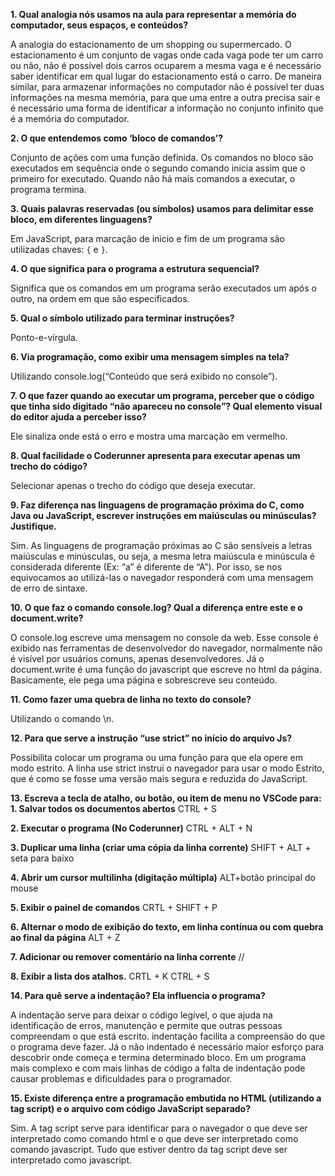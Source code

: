 **1.	Qual analogia nós usamos na aula para representar a memória do computador, seus espaços, e conteúdos?**

A analogia do estacionamento de um shopping ou supermercado. O estacionamento é um conjunto de vagas onde cada vaga pode ter um carro ou não, não é possível dois carros ocuparem a mesma vaga e é necessário saber  identificar em qual lugar do estacionamento está o carro. De maneira similar, para armazenar informações no computador não é possível ter duas informações na mesma memória, para que uma entre a outra precisa sair e é necessário uma forma de identificar a informação no conjunto infinito que é a memória do computador.

**2.	O que entendemos como ‘bloco de comandos’?**

Conjunto de ações com uma função definida. Os comandos no bloco são executados em sequência onde o segundo comando inicia assim que o primeiro for executado. Quando não há mais comandos a executar, o programa termina.

**3.	Quais palavras reservadas (ou símbolos) usamos para delimitar esse bloco, em diferentes linguagens?**

Em JavaScript, para marcação de inicio e fim de um programa são utilizadas chaves: `{` e `}`.

**4.	O que significa para o programa a estrutura sequencial?**

Significa que os comandos em um programa serão executados um após o outro, na ordem em que são especificados.

**5.	Qual o símbolo utilizado para terminar instruções?**

Ponto-e-vírgula.

**6.	Via programação, como exibir uma mensagem simples na tela?**

Utilizando console.log(“Conteúdo que será exibido no console”).

**7.	O que fazer quando ao executar um programa, perceber que o código que tinha sido digitado “não apareceu no console”? Qual elemento visual do editor ajuda a perceber isso?**

Ele sinaliza onde está o erro e mostra uma marcação em vermelho.

**8.	Qual facilidade o Coderunner apresenta para executar apenas um trecho do código?**

Selecionar apenas o trecho do código que deseja executar.

**9.	Faz diferença nas linguagens de programação próxima do C, como Java ou JavaScript, escrever instruções em maiúsculas ou minúsculas? Justifique.**

Sim. As linguagens de programação próximas ao C são sensíveis a letras maiúsculas e minúsculas, ou seja, a mesma letra maiúscula e minúscula é considerada diferente (Ex: “a” é diferente de “A”). Por isso, se nos  equivocamos ao utilizá-las o navegador responderá com uma mensagem de erro de sintaxe.

**10.	O que faz o comando console.log? Qual a diferença entre este e o document.write?**

O console.log escreve uma mensagem no console da web. Esse console é exibido nas ferramentas de desenvolvedor do navegador, normalmente não é visível por usuários comuns, apenas desenvolvedores.
Já o document.write é uma função do javascript que escreve no html da página. Basicamente, ele pega uma página e sobrescreve seu conteúdo. 

**11.	Como fazer uma quebra de linha no texto do console?**

Utilizando o comando \n.

**12.	Para que serve a instrução “use strict” no início do arquivo Js?**

Possibilita colocar um programa ou uma função para que ela opere em modo estrito. A linha use strict instrui o navegador para usar o modo Estrito, que é como se fosse uma versão mais segura e reduzida do JavaScript.

**13.	Escreva a tecla de atalho, ou botão, ou item de menu no VSCode para:**
**1.	Salvar todos os documentos abertos**
CTRL + S

**2.	Executar o programa (No Coderunner)**
CTRL + ALT + N

**3.	Duplicar uma linha (criar uma cópia da linha corrente)**
SHIFT + ALT + seta para baixo

**4.	Abrir um cursor multilinha (digitação múltipla)**
ALT+botão principal do mouse

**5.	Exibir o painel de comandos**
CRTL + SHIFT + P

**6.	Alternar o modo de exibição do texto, em linha contínua ou com quebra ao final da página**
ALT + Z

**7.	Adicionar ou remover comentário na linha corrente**
//

**8.	Exibir a lista dos atalhos.**
CRTL + K CTRL + S

**14.	Para quê serve a indentação? Ela influencia o programa?**

A indentação serve para deixar o código legível, o que ajuda na identificação de erros, manutenção e permite que outras pessoas compreendam o que está escrito. indentação facilita a compreensão do que o programa deve fazer. Já o não indentado é necessário maior esforço para descobrir onde começa e termina determinado bloco. Em um programa mais complexo e com mais linhas de código a falta de indentação pode causar problemas e dificuldades para o programador.

**15.	Existe diferença entre a programação embutida no HTML (utilizando a tag script) e o arquivo com código JavaScript separado?** 

Sim. A tag script serve para identificar para o navegador o que deve ser interpretado como comando html e o que deve ser interpretado como comando javascript. Tudo que estiver dentro da tag script deve ser interpretado como javascript.
